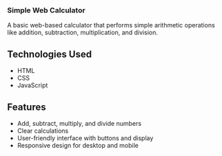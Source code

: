 ### Simple Web Calculator
A basic web-based calculator that performs simple arithmetic operations like addition, subtraction, multiplication, and division.

## Technologies Used
- HTML
- CSS
- JavaScript

## Features

- Add, subtract, multiply, and divide numbers
- Clear calculations
- User-friendly interface with buttons and display
- Responsive design for desktop and mobile
